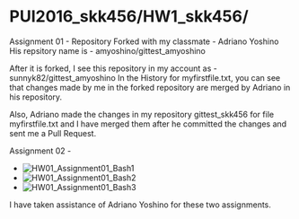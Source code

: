 # PUI2016_skk456/HW1_skk456/
Assignment 01 - 
Repository Forked with my classmate - Adriano Yoshino
His repsitory name is - amyoshino/gittest_amyoshino

After it is forked, I see this repository in my account as - sunnyk82/gittest_amyoshino
In the History for myfirstfile.txt, you can see that changes made by me in the forked repository are merged by Adriano in his repository.

Also, Adriano made the changes in my repository gittest_skk456 for file myfirstfile.txt and I have merged them after he committed the changes and sent me a Pull Request.


Assignment 02 - 


- ![HW01_Assignment01_Bash1](https://github.com/sunnyk82/PUI2016_skk456/blob/master/HW1_skk456/HW01_Assignment01_Bash1.jpg)
- ![HW01_Assignment01_Bash2](https://github.com/sunnyk82/PUI2016_skk456/blob/master/HW1_skk456/HW01_Assignment01_Bash2.jpg)
- ![HW01_Assignment01_Bash3](https://github.com/sunnyk82/PUI2016_skk456/blob/master/HW1_skk456/HW01_Assignment01_Bash3.jpg)

I have taken assistance of Adriano Yoshino for these two assignments.
